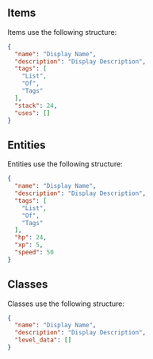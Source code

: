 ## Items
Items use the following structure:

```json
{
  "name": "Display Name",
  "description": "Display Description",
  "tags": [
    "List",
    "Of",
    "Tags"
  ],
  "stack": 24,
  "uses": []
}
```

## Entities
Entities use the following structure:

```json
{
  "name": "Display Name",
  "description": "Display Description",
  "tags": [
    "List",
    "Of",
    "Tags"
  ],
  "hp": 24,
  "xp": 5,
  "speed": 50
}
```

## Classes
Classes use the following structure:

```json
{
  "name": "Display Name",
  "description": "Display Description",
  "level_data": []
}
```
